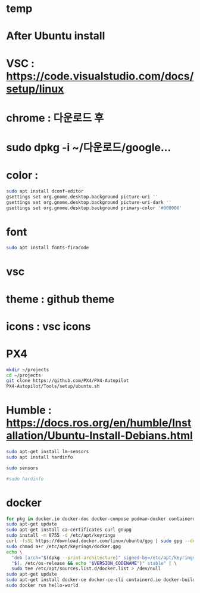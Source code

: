 # temp
# After Ubuntu install

# VSC : https://code.visualstudio.com/docs/setup/linux

# chrome : 다운로드 후 

# sudo dpkg -i ~/다운로드/google...

# color :
```bash
sudo apt install dconf-editor
gsettings set org.gnome.desktop.background picture-uri ''
gsettings set org.gnome.desktop.background picture-uri-dark ''
gsettings set org.gnome.desktop.background primary-color '#000000'
```

# font
```bash
sudo apt install fonts-firacode
```

# vsc
  # theme : github theme
  # icons : vsc icons

# PX4
```bash
mkdir ~/projects
cd ~/projects
git clone https://github.com/PX4/PX4-Autopilot
PX4-Autopilot/Tools/setup/ubuntu.sh
```

# Humble : https://docs.ros.org/en/humble/Installation/Ubuntu-Install-Debians.html

```bash
sudo apt-get install lm-sensors
sudo apt install hardinfo

sudo sensors

#sudo hardinfo
```

# docker
```bash
for pkg in docker.io docker-doc docker-compose podman-docker containerd runc; do sudo apt-get remove $pkg; done
sudo apt-get update
sudo apt-get install ca-certificates curl gnupg
sudo install -m 0755 -d /etc/apt/keyrings
curl -fsSL https://download.docker.com/linux/ubuntu/gpg | sudo gpg --dearmor -o /etc/apt/keyrings/docker.gpg
sudo chmod a+r /etc/apt/keyrings/docker.gpg
echo \
  "deb [arch="$(dpkg --print-architecture)" signed-by=/etc/apt/keyrings/docker.gpg] https://download.docker.com/linux/ubuntu \
  "$(. /etc/os-release && echo "$VERSION_CODENAME")" stable" | \
  sudo tee /etc/apt/sources.list.d/docker.list > /dev/null
sudo apt-get update
sudo apt-get install docker-ce docker-ce-cli containerd.io docker-buildx-plugin docker-compose-plugin
sudo docker run hello-world
```

